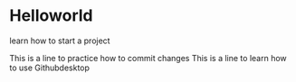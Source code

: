 # Helloworld
learn how to start a project

This is a line to practice how to commit changes
This is a line to learn how to use Githubdesktop
